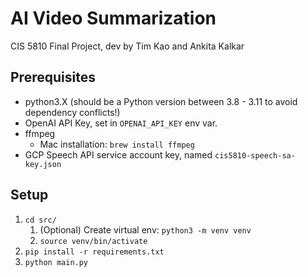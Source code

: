 # AI Video Summarization
CIS 5810 Final Project, dev by Tim Kao and Ankita Kalkar
## Prerequisites
 - python3.X (should be a Python version between 3.8 - 3.11 to avoid dependency conflicts!)
 - OpenAI API Key, set in `OPENAI_API_KEY` env var.
 - ffmpeg
   - Mac installation: `brew install ffmpeg`
 - GCP Speech API service account key, named `cis5810-speech-sa-key.json`
## Setup
 1. `cd src/`
    1. (Optional) Create virtual env: `python3 -m venv venv`
    2. `source venv/bin/activate`
 2. `pip install -r requirements.txt`
 3. `python main.py`
